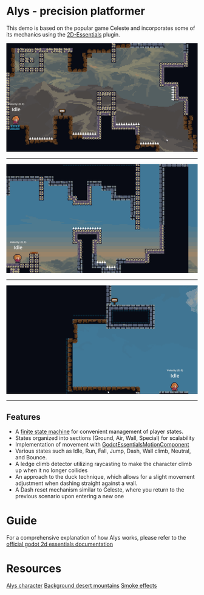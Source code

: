 # Alys - precision platformer
This demo is based on the popular game Celeste and incorporates some of its mechanics using the [2D-Essentials](https://github.com/godotessentials/2d-essentials) plugin.

![alys_demo](images/alys_demo.gif)
 - - -
![alys_demo_2](images/alys_demo_2.gif)
- - -
![alys_demo_3](images/alys_demo_3.gif)
 - - -

## Features
- A [finite state machine](https://godot-essentials.gitbook.io/addons-documentation/components/finite-state-machine) for convenient management of player states.
- States organized into sections (Ground, Air, Wall, Special) for scalability
- Implementation of movement with [GodotEssentialsMotionComponent](https://godot-essentials.gitbook.io/addons-documentation/components/godot-essentials-motion-component)
- Various states such as Idle, Run, Fall, Jump, Dash, Wall climb, Neutral, and Bounce.
- A ledge climb detector utilizing raycasting to make the character climb up when it no longer collides
- An approach to the duck technique, which allows for a slight movement adjustment when dashing straight against a wall.
- A Dash reset mechanism similar to Celeste, where you return to the previous scenario upon entering a new one

# Guide
For a comprehensive explanation of how Alys works, please refer to the [official godot 2d essentials documentation](https://godot-essentials.gitbook.io/addons-documentation/)

# Resources
[Alys character](https://jobit91.itch.io/alys)
[Background desert mountains](https://szadiart.itch.io/background-desert-mountains)
[Smoke effects](https://bdragon1727.itch.io/free-smoke-fx-pixel-2)
